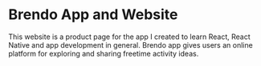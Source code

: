 # Brendo App and Website

This website is a product page for the app I created to learn React, React Native and app development in general.
Brendo app gives users an online platform for exploring and sharing freetime activity ideas. 